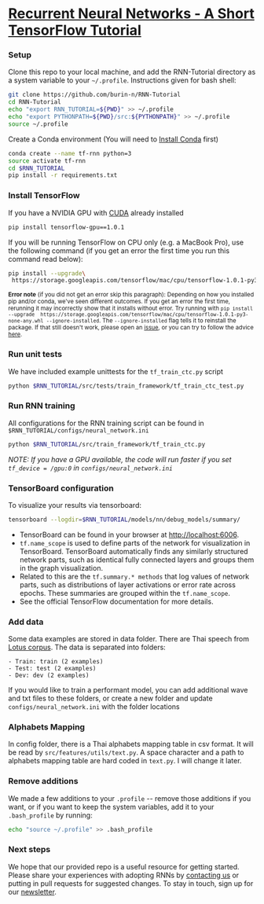 # [Recurrent Neural Networks  - A Short TensorFlow Tutorial](https://svds.com/tensorflow-rnn-tutorial/)

### Setup
Clone this repo to your local machine, and add the RNN-Tutorial directory as a system variable to your `~/.profile`. Instructions given for bash shell:

```bash
git clone https://github.com/burin-n/RNN-Tutorial
cd RNN-Tutorial
echo "export RNN_TUTORIAL=${PWD}" >> ~/.profile
echo "export PYTHONPATH=${PWD}/src:${PYTHONPATH}" >> ~/.profile
source ~/.profile
```

Create a Conda environment (You will need to [Install Conda](https://conda.io/docs/install/quick.html) first)

```bash
conda create --name tf-rnn python=3
source activate tf-rnn
cd $RNN_TUTORIAL
pip install -r requirements.txt
```

### Install TensorFlow

If you have a NVIDIA GPU with [CUDA](http://docs.nvidia.com/cuda/cuda-installation-guide-linux/#package-manager-installation) already installed

```bash
pip install tensorflow-gpu==1.0.1
```

If you will be running TensorFlow on CPU only (e.g. a MacBook Pro), use the following command (if you get an error the first time you run this command read below):

```bash
pip install --upgrade\
 https://storage.googleapis.com/tensorflow/mac/cpu/tensorflow-1.0.1-py3-none-any.whl
```

<sub>**Error note** (if you did not get an error skip this paragraph): Depending on how you installed pip and/or conda, we've seen different outcomes. If you get an error the first time, rerunning it may incorrectly show that it installs without error. Try running with `pip install --upgrade  https://storage.googleapis.com/tensorflow/mac/cpu/tensorflow-1.0.1-py3-none-any.whl --ignore-installed`. The `--ignore-installed` flag tells it to reinstall the package. If that still doesn't work, please open an [issue](https://github.com/silicon-valley-data-science/RNN-Tutorial/issues), or you can try to follow the advice [here](https://www.tensorflow.org/install/install_mac).</sub>


### Run unit tests
We have included example unittests for the `tf_train_ctc.py` script

```bash
python $RNN_TUTORIAL/src/tests/train_framework/tf_train_ctc_test.py
```


### Run RNN training
All configurations for the RNN training script can be found in `$RNN_TUTORIAL/configs/neural_network.ini`

```bash
python $RNN_TUTORIAL/src/train_framework/tf_train_ctc.py
```

_NOTE: If you have a GPU available, the code will run faster if you set `tf_device = /gpu:0` in `configs/neural_network.ini`_


### TensorBoard configuration
To visualize your results via tensorboard:

```bash
tensorboard --logdir=$RNN_TUTORIAL/models/nn/debug_models/summary/
```

- TensorBoard can be found in your browser at [http://localhost:6006](http://localhost:6006).
- `tf.name_scope` is used to define parts of the network for visualization in TensorBoard. TensorBoard automatically finds any similarly structured network parts, such as identical fully connected layers and groups them in the graph visualization.
- Related to this are the `tf.summary.* methods` that log values of network parts, such as distributions of layer activations or error rate across epochs. These summaries are grouped within the `tf.name_scope`.
- See the official TensorFlow documentation for more details.


### Add data
Some data examples are stored in data folder. There are Thai speech from [Lotus corpus](https://www.nectec.or.th/corpus/index.php?league=sa). The data is separated into folders:

    - Train: train (2 examples)
    - Test: test (2 examples)
    - Dev: dev (2 examples)

If you would like to train a performant model, you can add additional wave and txt files to these folders, or create a new folder and update `configs/neural_network.ini` with the folder locations  

### Alphabets Mapping
In config folder, there is a Thai alphabets mapping table in csv format. It will be read by `src/features/utils/text.py`. A space character and a path to alphabets mapping table are hard coded in `text.py`. I will change it later.

### Remove additions

We made a few additions to your `.profile` -- remove those additions if you want, or if you want to keep the system variables, add it to your `.bash_profile` by running:

```bash
echo "source ~/.profile" >> .bash_profile
```

### Next steps
We hope that our provided repo is a useful resource for getting started. Please share your experiences with adopting RNNs by [contacting us](https://svds.com/contact/) or putting in pull requests for suggested changes. To stay in touch, sign up for our [newsletter](https://svds.com/newsletter/).
